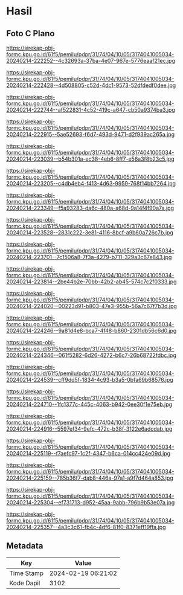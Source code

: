 # Hasil

## Foto C Plano

https://sirekap-obj-formc.kpu.go.id/61f5/pemilu/pdpr/31/74/04/10/05/3174041005034-20240214-222252--4c32693a-37ba-4e07-967e-5776eaaf21ec.jpg

https://sirekap-obj-formc.kpu.go.id/61f5/pemilu/pdpr/31/74/04/10/05/3174041005034-20240214-222428--4d508805-c52d-4dc1-9573-52dfdedf0dee.jpg

https://sirekap-obj-formc.kpu.go.id/61f5/pemilu/pdpr/31/74/04/10/05/3174041005034-20240214-222744--af522831-4c52-419c-a647-cb50a9374ba3.jpg

https://sirekap-obj-formc.kpu.go.id/61f5/pemilu/pdpr/31/74/04/10/05/3174041005034-20240214-222915--5ae52693-f6d7-493d-9471-d2f939ac265a.jpg

https://sirekap-obj-formc.kpu.go.id/61f5/pemilu/pdpr/31/74/04/10/05/3174041005034-20240214-223039--b54b301a-ec38-4eb6-8ff7-e56a3f8b23c5.jpg

https://sirekap-obj-formc.kpu.go.id/61f5/pemilu/pdpr/31/74/04/10/05/3174041005034-20240214-223205--c4db4eb4-f413-4d63-9959-768f14bb7264.jpg

https://sirekap-obj-formc.kpu.go.id/61f5/pemilu/pdpr/31/74/04/10/05/3174041005034-20240214-223349--f5a93283-da6c-480a-a68d-9a14f4f90a7a.jpg

https://sirekap-obj-formc.kpu.go.id/61f5/pemilu/pdpr/31/74/04/10/05/3174041005034-20240214-223528--2831c222-3e81-4116-8bcf-a9b60a726c7b.jpg

https://sirekap-obj-formc.kpu.go.id/61f5/pemilu/pdpr/31/74/04/10/05/3174041005034-20240214-223701--7c1506a8-7f3a-4279-b711-329a3c67e843.jpg

https://sirekap-obj-formc.kpu.go.id/61f5/pemilu/pdpr/31/74/04/10/05/3174041005034-20240214-223814--2be44b2e-70bb-42b2-ab45-574c7c2f0333.jpg

https://sirekap-obj-formc.kpu.go.id/61f5/pemilu/pdpr/31/74/04/10/05/3174041005034-20240214-224020--00223d91-b803-47e3-955b-56a7c67f7b3d.jpg

https://sirekap-obj-formc.kpu.go.id/61f5/pemilu/pdpr/31/74/04/10/05/3174041005034-20240214-224246--9a81d4e8-bca7-4f48-b860-2301db56c6d0.jpg

https://sirekap-obj-formc.kpu.go.id/61f5/pemilu/pdpr/31/74/04/10/05/3174041005034-20240214-224346--061f5282-6d26-4272-b6c7-26b68722fdbc.jpg

https://sirekap-obj-formc.kpu.go.id/61f5/pemilu/pdpr/31/74/04/10/05/3174041005034-20240214-224539--cff9dd5f-1834-4c93-b3a5-0bfa69b68576.jpg

https://sirekap-obj-formc.kpu.go.id/61f5/pemilu/pdpr/31/74/04/10/05/3174041005034-20240214-224710--1fc1377c-445c-4063-b942-0ee30f1e75eb.jpg

https://sirekap-obj-formc.kpu.go.id/61f5/pemilu/pdpr/31/74/04/10/05/3174041005034-20240214-224916--5597ef34-9efc-472c-b38f-3122e6adcdab.jpg

https://sirekap-obj-formc.kpu.go.id/61f5/pemilu/pdpr/31/74/04/10/05/3174041005034-20240214-225119--f7aefc97-1c2f-4347-b6ca-014cc424e09d.jpg

https://sirekap-obj-formc.kpu.go.id/61f5/pemilu/pdpr/31/74/04/10/05/3174041005034-20240214-225159--785b36f7-dab8-446a-97a1-a9f7d464a853.jpg

https://sirekap-obj-formc.kpu.go.id/61f5/pemilu/pdpr/31/74/04/10/05/3174041005034-20240214-225304--ef731713-d952-45aa-9abb-796b9b53e07a.jpg

https://sirekap-obj-formc.kpu.go.id/61f5/pemilu/pdpr/31/74/04/10/05/3174041005034-20240214-225357--4a3c3c61-fb4c-4df6-81f0-8371eff19ffa.jpg


## Metadata

| Key        | Value               |
| ---------- | ------------------- |
| Time Stamp | 2024-02-19 06:21:02 |
| Kode Dapil | 3102                |



